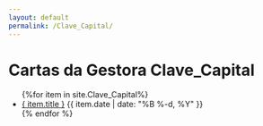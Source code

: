```yaml
---
layout: default
permalink: /Clave_Capital/
---
```


<h1>Cartas da Gestora Clave_Capital</h1>
<ul>
{%for item in site.Clave_Capital%}
  <li>
    <a href="{ site.baseurl }{ item.url }">{ item.title }</a>
<span>{{ item.date | date: "%B %-d, %Y" }}</span>
  </li>
    {% endfor %}
</ul>
